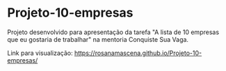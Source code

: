# Projeto-10-empresas
 
 Projeto desenvolvido para apresentação da tarefa "A lista de 10 empresas que eu gostaria de trabalhar" na mentoria Conquiste Sua Vaga.
 
 Link para visualização: https://rosanamascena.github.io/Projeto-10-empresas/
